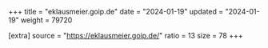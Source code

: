+++
title = "eklausmeier.goip.de"
date = "2024-01-19"
updated = "2024-01-19"
weight = 79720

[extra]
source = "https://eklausmeier.goip.de/"
ratio = 13
size = 78
+++
